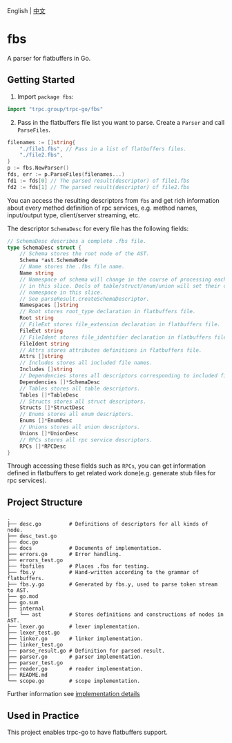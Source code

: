 English | [中文](README.zh_CN.md)

# fbs

A parser for flatbuffers in Go.

## Getting Started 

1. Import `package fbs`:

```go
import "trpc.group/trpc-go/fbs"
```

2. Pass in the flatbuffers file list you want to parse. Create a `Parser` and call `ParseFiles`.

```go
filenames := []string{
    "./file1.fbs", // Pass in a list of flatbuffers files. 
    "./file2.fbs",
}
p := fbs.NewParser()
fds, err := p.ParseFiles(filenames...)
fd1 := fds[0] // The parsed result(descriptor) of file1.fbs
fd2 := fds[1] // The parsed result(descriptor) of file2.fbs
```

You can access the resulting descriptors from `fbs` and get rich information about every method definition of rpc
 services, e.g. method names, input/output type, client/server streaming, etc.

The descriptor `SchemaDesc` for every file has the following fields:

```go
// SchemaDesc describes a complete .fbs file.
type SchemaDesc struct {
	// Schema stores the root node of the AST.
	Schema *ast.SchemaNode
	// Name stores the .fbs file name.
	Name string
	// Namespace of schema will change in the course of processing each decl, these will be stored
	// in this slice. Decls of table/struct/enum/union will set their own namespaces to be the last
	// namespace in this slice.
	// See parseResult.createSchemaDescriptor.
	Namespaces []string
	// Root stores root_type declaration in flatbuffers file.
	Root string
	// FileExt stores file_extension declaration in flatbuffers file.
	FileExt string
	// FileIdent stores file_identifier declaration in flatbuffers file.
	FileIdent string
	// Attrs stores attributes definitions in flatbuffers file.
	Attrs []string
	// Includes stores all included file names.
	Includes []string
	// Dependencies stores all descriptors corresponding to included files.
	Dependencies []*SchemaDesc
	// Tables stores all table descriptors.
	Tables []*TableDesc
	// Structs stores all struct descriptors.
	Structs []*StructDesc
	// Enums stores all enum descriptors.
	Enums []*EnumDesc
	// Unions stores all union descriptors.
	Unions []*UnionDesc
	// RPCs stores all rpc service descriptors.
	RPCs []*RPCDesc
}
```

Through accessing these fields such as `RPCs`, you can get information defined in flatbuffers to get related
 work done(e.g. generate stub files for rpc services).

## Project Structure 

```
.
├── desc.go         # Definitions of descriptors for all kinds of node. 
├── desc_test.go    
├── doc.go          
├── docs            # Documents of implementation.
├── errors.go       # Error handling.
├── errors_test.go  
├── fbsfiles        # Places .fbs for testing. 
├── fbs.y           # Hand-written according to the grammar of flatbuffers. 
├── fbs.y.go        # Generated by fbs.y, used to parse token stream to AST.
├── go.mod          
├── go.sum          
├── internal        
│   └── ast         # Stores definitions and constructions of nodes in AST. 
├── lexer.go        # lexer implementation.
├── lexer_test.go   
├── linker.go       # linker implementation.
├── linker_test.go  
├── parse_result.go # Definition for parsed result.
├── parser.go       # parser implementation.
├── parser_test.go  
├── reader.go       # reader implementation.
├── README.md       
└── scope.go        # scope implementation.
```

Further information see [implementation details](/docs/implementation.md)

## Used in Practice

This project enables trpc-go to have flatbuffers support. 
